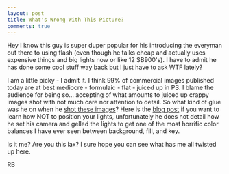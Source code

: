 ```yaml
---
layout: post
title: What's Wrong With This Picture?
comments: true
---
```

Hey I know this guy is super duper popular for his introducing the everyman out there to using flash (even though he talks cheap and actually uses expensive things and big lights now or like 12 SB900's). I have to admit he has done some cool stuff way back but I just have to ask WTF lately?

I am a little picky - I admit it. I think 99% of commercial images published today are at best mediocre - formulaic - flat - juiced up in PS. I blame the audience for being so... accepting of what amounts to juiced up crappy images shot with not much care nor attention to detail. So what kind of glue was he on when he <a href="http://www.flickr.com/photos/davidhobby/4322699389/sizes/o/">shot these images</a>? Here is the <a href="http://strobist.blogspot.com/2010/02/on-assignment-trip-jennings.html">blog post</a> if you want to learn how NOT to position your lights, unfortunately he does not detail how he set his camera and gelled the lights to get one of the most horrific color balances I have ever seen between background, fill, and key.

Is it me? Are you this lax? I sure hope you can see what has me all twisted up here.

RB